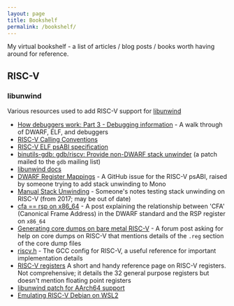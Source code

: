 ```yaml
---
layout: page
title: Bookshelf
permalink: /bookshelf/
---
```


My virtual bookshelf - a list of articles / blog posts / books worth
having around for reference.

## RISC-V

### libunwind

Various resources used to add RISC-V support for [libunwind](https://www.nongnu.org/libunwind/)

* [How debuggers work: Part 3 - Debugging information](https://eli.thegreenplace.net/2011/02/07/how-debuggers-work-part-3-debugging-information) - A walk through of DWARF, ELF, and debuggers
* [RISC-V Calling Conventions](https://riscv.org/wp-content/uploads/2015/01/riscv-calling.pdf)
* [RISC-V ELF psABI specification](https://github.com/riscv/riscv-elf-psabi-doc/blob/master/riscv-elf.md)
* [binutils-gdb: gdb/riscv: Provide non-DWARF stack unwinder](https://sourceware.org/legacy-ml/gdb-cvs/2018-09/msg00002.html) (a patch mailed to the `gdb` mailing list)
* [libunwind docs](https://www.nongnu.org/libunwind/docs.html)
* [DWARF Register Mappings](https://github.com/riscv/riscv-elf-psabi-doc/issues/70) - A GitHub issue for the RISC-V psABI, raised by someone trying to add stack unwinding to Mono
* [Manual Stack Unwinding](https://github.com/slavaim/riscv-notes/blob/master/magenta/manual-stack-unwinding.md) - Someone's notes testing stack unwinding on RISC-V (from 2017; may be out of date)
* [cfa == rsp on x86_64](https://www.corsix.org/content/cfa-rsp-x86-64) - A post explaining the relationship between 'CFA' (Canonical Frame Address) in the DWARF standard and the RSP register on `x86_64`
* [Generating core dumps on bare metal RISC-V](https://forums.sifive.com/t/generating-core-dumps-on-bare-metal-risc-v/3088) - A forum post asking for help on core dumps on RISC-V that mentions details of the `.reg` section of the core dump files
* [riscv.h](https://github.com/gcc-mirror/gcc/blob/master/gcc/config/riscv/riscv.h) - The GCC config for RISC-V, a useful reference for important implementation details
* [RISC-V registers](https://en.wikichip.org/wiki/risc-v/registers) A short and handy reference page on RISC-V registers.  Not comprehensive; it details the 32 general purpose registers but doesn't mention floating point registers
* [libunwind patch for AArch64 support](https://github.com/libunwind/libunwind/commit/ac6c0a6535975f1dc2da6e4e2766614baac2a14a#diff-44c9a8e487fd562ca0a78f2469deee6ca193e450bf03a83866aff7f590e9e494)
* [Emulating RISC-V Debian on WSL2](https://blog.davidburela.com/2020/11/15/emulating-risc-v-debian-on-wsl2/)
